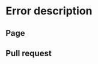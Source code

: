 # Error description

<!--Please describe in detail what is wrong.-->

## Page

<!--Please link directly to the page or the document in which you think has a problem.-->

## Pull request

<!--Please link to your pull request which resolves this issue.-->
